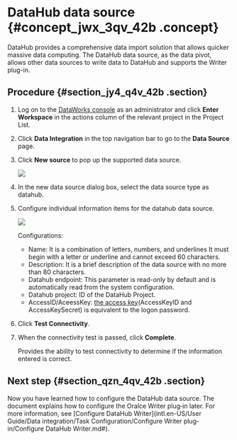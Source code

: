# DataHub data source {#concept_jwx_3qv_42b .concept}

DataHub provides a comprehensive data import solution that allows quicker massive data computing. The DataHub data source, as the data pivot, allows other data sources to write data to DataHub and supports the Writer plug-in.

## Procedure {#section_jy4_q4v_42b .section}

1.  Log on to the [DataWorks console](https://workbench.data.aliyun.com/console) as an administrator and click **Enter Workspace** in the actions column of the relevant project in the Project List.
2.  Click **Data Integration** in the top navigation bar to go to the **Data Source** page.
3.  Click **New source** to pop up the supported data source.

    ![](http://static-aliyun-doc.oss-cn-hangzhou.aliyuncs.com/assets/img/16198/15476021967526_en-US.png)

4.  In the new data source dialog box, select the data source type as datahub.
5.  Configure individual information items for the datahub data source.

    ![](http://static-aliyun-doc.oss-cn-hangzhou.aliyuncs.com/assets/img/16198/15476021967527_en-US.png)

    Configurations:

    -   Name: It is a combination of letters, numbers, and underlines It must begin with a letter or underline and cannot exceed 60 characters.
    -   Description: It is a brief description of the data source with no more than 80 characters.
    -   Datahub endpoint: This parameter is read-only by default and is automatically read from the system configuration.
    -   Datahub project: ID of the DataHub Project.
    -   AccessID/AceessKey: [the access key](https://www.alibabacloud.com/help/doc-detail/53045.htm)\(AccessKeyID and AccessKeySecret\) is equivalent to the logon password.
6.  Click **Test Connectivity**.
7.  When the connectivity test is passed, click **Complete**.

    Provides the ability to test connectivity to determine if the information entered is correct.


## Next step {#section_qzn_4qv_42b .section}

Now you have learned how to configure the DataHub data source. The document explains how to configure the Oralce Writer plug‑in later. For more information, see [Configure DataHub Writer](intl.en-US/User Guide/Data integration/Task Configuration/Configure Writer plug-in/Configure DataHub Writer.md#).

